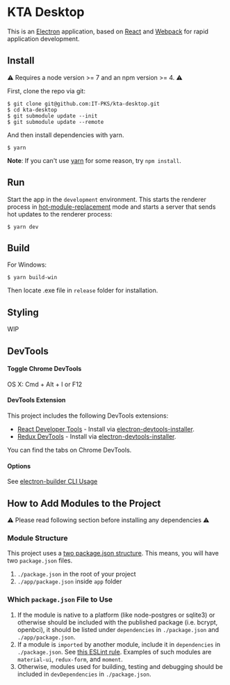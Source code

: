 # KTA Desktop

This is an [Electron](http://electron.atom.io/) application, based on [React](https://facebook.github.io/react/) and [Webpack](http://webpack.github.io/docs/) for rapid application development.

## Install

⚠ Requires a node version >= 7 and an npm version >= 4. ⚠

First, clone the repo via git:

```
$ git clone git@github.com:IT-PKS/kta-desktop.git
$ cd kta-desktop
$ git submodule update --init
$ git submodule update --remote
```

And then install dependencies with yarn.

```
$ yarn
```
**Note**: If you can't use [yarn](https://github.com/yarnpkg/yarn) for some reason, try `npm install`.

## Run

Start the app in the `development` environment. This starts the renderer process in [hot-module-replacement](https://webpack.js.org/concepts/hot-module-replacement/) mode and starts a server that sends hot updates to the renderer process:

```
$ yarn dev
```

## Build

For Windows:
```
$ yarn build-win
```
Then locate .exe file in `release` folder for installation.

## Styling

WIP

## DevTools

#### Toggle Chrome DevTools

OS X: Cmd + Alt + I or F12

#### DevTools Extension

This project includes the following DevTools extensions:

* [React Developer Tools](https://github.com/facebook/react-devtools) - Install via [electron-devtools-installer](https://github.com/MarshallOfSound/electron-devtools-installer).
* [Redux DevTools](https://github.com/zalmoxisus/redux-devtools-extension) - Install via [electron-devtools-installer](https://github.com/MarshallOfSound/electron-devtools-installer).

You can find the tabs on Chrome DevTools.

#### Options

See [electron-builder CLI Usage](https://github.com/electron-userland/electron-builder#cli-usage)

## How to Add Modules to the Project

⚠ Please read following section before installing any dependencies ⚠

### Module Structure

This project uses a [two package.json structure](https://www.electron.build/tutorials/two-package-structure). This means, you will have two `package.json` files.

1. `./package.json` in the root of your project
1. `./app/package.json` inside `app` folder

### Which `package.json` File to Use

1. If the module is native to a platform (like node-postgres or sqlite3) or otherwise should be included with the published package (i.e. bcrypt, openbci), it should be listed under `dependencies` in `./package.json` and `./app/package.json`.
2. If a module is `imported` by another module, include it in `dependencies` in `./package.json`. See [this ESLint rule](https://github.com/benmosher/eslint-plugin-import/blob/master/docs/rules/no-extraneous-dependencies.md). Examples of such modules are `material-ui`, `redux-form`, and `moment`.
3. Otherwise, modules used for building, testing and debugging should be included in `devDependencies` in `./package.json`.

